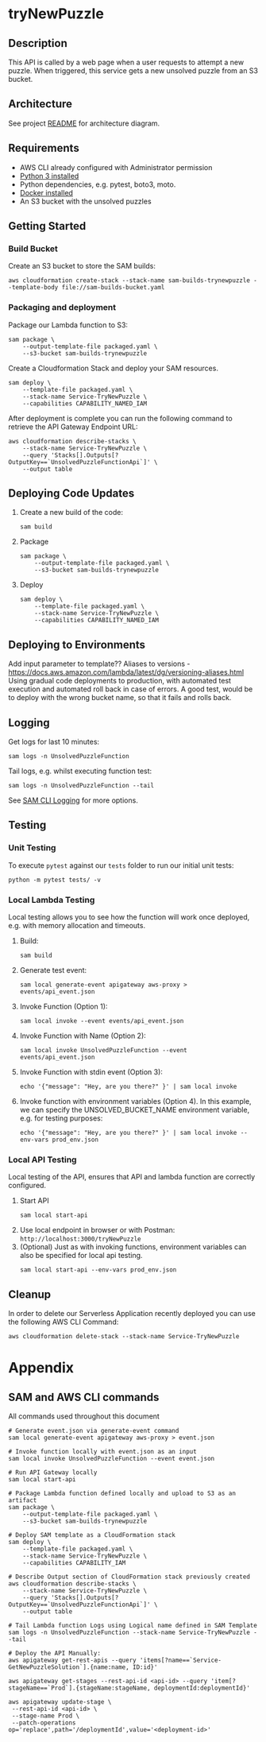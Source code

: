 # tryNewPuzzle

## Description
This API is called by a web page when a user requests to attempt a new puzzle.  When triggered, this service gets a new unsolved puzzle from an S3 bucket.

## Architecture
See project [README](../../README.md) for architecture diagram.

## Requirements

* AWS CLI already configured with Administrator permission
* [Python 3 installed](https://www.python.org/downloads/)
* Python dependencies, e.g. pytest, boto3, moto.
* [Docker installed](https://www.docker.com/community-edition)
* An S3 bucket with the unsolved puzzles

## Getting Started
### Build Bucket
Create an S3 bucket to store the SAM builds:
```
aws cloudformation create-stack --stack-name sam-builds-trynewpuzzle --template-body file://sam-builds-bucket.yaml
```

### Packaging and deployment
Package our Lambda function to S3:

```
sam package \
    --output-template-file packaged.yaml \
    --s3-bucket sam-builds-trynewpuzzle
```

Create a Cloudformation Stack and deploy your SAM resources.

```
sam deploy \
    --template-file packaged.yaml \
    --stack-name Service-TryNewPuzzle \
    --capabilities CAPABILITY_NAMED_IAM
```

After deployment is complete you can run the following command to retrieve the API Gateway Endpoint URL:
```
aws cloudformation describe-stacks \
    --stack-name Service-TryNewPuzzle \
    --query 'Stacks[].Outputs[?OutputKey==`UnsolvedPuzzleFunctionApi`]' \
    --output table
```

## Deploying Code Updates
1. Create a new build of the code:
    ```
    sam build
    ```
1. Package
    ```
    sam package \
        --output-template-file packaged.yaml \
        --s3-bucket sam-builds-trynewpuzzle
    ```
1. Deploy
    ```
    sam deploy \
        --template-file packaged.yaml \
        --stack-name Service-TryNewPuzzle \
        --capabilities CAPABILITY_NAMED_IAM
    ```


## Deploying to Environments
Add input parameter to template??
Aliases to versions - https://docs.aws.amazon.com/lambda/latest/dg/versioning-aliases.html
Using gradual code deployments to production, with automated test execution and automated roll back in case of errors.  A good test, would be to deploy with the wrong bucket name, so that it fails and rolls back.

## Logging
Get logs for last 10 minutes:
```
sam logs -n UnsolvedPuzzleFunction
```

Tail logs, e.g. whilst executing function test:
```
sam logs -n UnsolvedPuzzleFunction --tail
```

See [SAM CLI Logging](https://docs.aws.amazon.com/serverless-application-model/latest/developerguide/serverless-sam-cli-logging.html) for more options.

## Testing
### Unit Testing
To execute `pytest` against our `tests` folder to run our initial unit tests:
```
python -m pytest tests/ -v
```

### Local Lambda Testing
Local testing allows you to see how the function will work once deployed, e.g. with memory allocation and timeouts.

1. Build:
    ```
    sam build
    ```
1. Generate test event:
    ```
    sam local generate-event apigateway aws-proxy > events/api_event.json
    ```
1. Invoke Function (Option 1):
    ```
    sam local invoke --event events/api_event.json
    ```
1. Invoke Function with Name (Option 2):
    ```
    sam local invoke UnsolvedPuzzleFunction --event events/api_event.json
    ```
1. Invoke Function with stdin event (Option 3):
    ```
    echo '{"message": "Hey, are you there?" }' | sam local invoke
    ```
1. Invoke function with environment variables (Option 4).  In this example, we can specify the UNSOLVED_BUCKET_NAME environment variable, e.g. for testing purposes:
    ```
    echo '{"message": "Hey, are you there?" }' | sam local invoke --env-vars prod_env.json
    ```

### Local API Testing
Local testing of the API, ensures that API and lambda function are correctly configured.
1. Start API
    ```
    sam local start-api
    ```
1. Use local endpoint in browser or with Postman: `http://localhost:3000/tryNewPuzzle`
1. (Optional) Just as with invoking functions, environment variables can also be specified for local api testing.
    ```
    sam local start-api --env-vars prod_env.json
    ```

## Cleanup
In order to delete our Serverless Application recently deployed you can use the following AWS CLI Command:

```
aws cloudformation delete-stack --stack-name Service-TryNewPuzzle
```

# Appendix
## SAM and AWS CLI commands

All commands used throughout this document

```
# Generate event.json via generate-event command
sam local generate-event apigateway aws-proxy > event.json

# Invoke function locally with event.json as an input
sam local invoke UnsolvedPuzzleFunction --event event.json

# Run API Gateway locally
sam local start-api

# Package Lambda function defined locally and upload to S3 as an artifact
sam package \
    --output-template-file packaged.yaml \
    --s3-bucket sam-builds-trynewpuzzle

# Deploy SAM template as a CloudFormation stack
sam deploy \
    --template-file packaged.yaml \
    --stack-name Service-TryNewPuzzle \
    --capabilities CAPABILITY_IAM

# Describe Output section of CloudFormation stack previously created
aws cloudformation describe-stacks \
    --stack-name Service-TryNewPuzzle \
    --query 'Stacks[].Outputs[?OutputKey==`UnsolvedPuzzleFunctionApi`]' \
    --output table

# Tail Lambda function Logs using Logical name defined in SAM Template
sam logs -n UnsolvedPuzzleFunction --stack-name Service-TryNewPuzzle --tail

# Deploy the API Manually:
aws apigateway get-rest-apis --query 'items[?name==`Service-GetNewPuzzleSolution`].{name:name, ID:id}'

aws apigateway get-stages --rest-api-id <api-id> --query 'item[?stageName==`Prod`].{stageName:stageName, deploymentId:deploymentId}'

aws apigateway update-stage \
 --rest-api-id <api-id> \
 --stage-name Prod \
 --patch-operations op='replace',path='/deploymentId',value='<deployment-id>'
```
